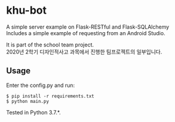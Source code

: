 # khu-bot
A simple server example on Flask-RESTful and Flask-SQLAlchemy  
Includes a simple example of requesting from an Android Studio.  

It is part of the school team project.  
2020년 2학기 디자인적사고 과목에서 진행한 팀프로젝트의 일부입니다.  

## Usage

Enter the config.py and run:
```
$ pip install -r requirements.txt
$ python main.py
```

Tested in Python 3.7.*.